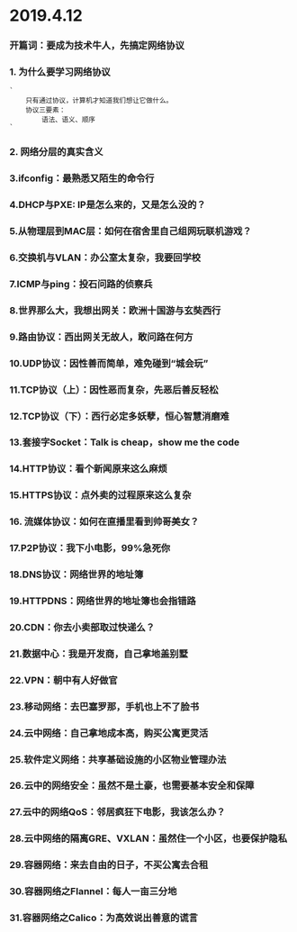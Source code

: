 2019.4.12
===

### 开篇词：要成为技术牛人，先搞定网络协议

### 1. 为什么要学习网络协议
    `
        只有通过协议，计算机才知道我们想让它做什么。
        协议三要素：
            语法、语义、顺序
    `
### 2. 网络分层的真实含义

### 3.ifconfig：最熟悉又陌生的命令行

### 4.DHCP与PXE: IP是怎么来的，又是怎么没的？

### 5.从物理层到MAC层：如何在宿舍里自己组网玩联机游戏？

### 6.交换机与VLAN：办公室太复杂，我要回学校

### 7.ICMP与ping：投石问路的侦察兵

### 8.世界那么大，我想出网关：欧洲十国游与玄奘西行

### 9.路由协议：西出网关无故人，敢问路在何方

### 10.UDP协议：因性善而简单，难免碰到“城会玩”

### 11.TCP协议（上）：因性恶而复杂，先恶后善反轻松

### 12.TCP协议（下）：西行必定多妖孽，恒心智慧消磨难

### 13.套接字Socket：Talk is cheap，show me the code

### 14.HTTP协议：看个新闻原来这么麻烦

### 15.HTTPS协议：点外卖的过程原来这么复杂

### 16. 流媒体协议：如何在直播里看到帅哥美女？

### 17.P2P协议：我下小电影，99%急死你

### 18.DNS协议：网络世界的地址簿

### 19.HTTPDNS：网络世界的地址簿也会指错路

### 20.CDN：你去小卖部取过快递么？

### 21.数据中心：我是开发商，自己拿地盖别墅

### 22.VPN：朝中有人好做官

### 23.移动网络：去巴塞罗那，手机也上不了脸书

### 24.云中网络：自己拿地成本高，购买公寓更灵活

### 25.软件定义网络：共享基础设施的小区物业管理办法

### 26.云中的网络安全：虽然不是土豪，也需要基本安全和保障

### 27.云中的网络QoS：邻居疯狂下电影，我该怎么办？

### 28.云中网络的隔离GRE、VXLAN：虽然住一个小区，也要保护隐私

### 29.容器网络：来去自由的日子，不买公寓去合租

### 30.容器网络之Flannel：每人一亩三分地

### 31.容器网络之Calico：为高效说出善意的谎言



